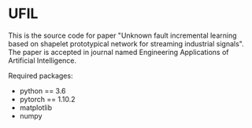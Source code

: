 # UFIL
This is the source code for paper "Unknown fault incremental learning based on shapelet prototypical network for streaming industrial signals". The paper is accepted in journal named Engineering Applications of Artificial Intelligence.

Required packages:
* python == 3.6
* pytorch == 1.10.2
* matplotlib
* numpy  
